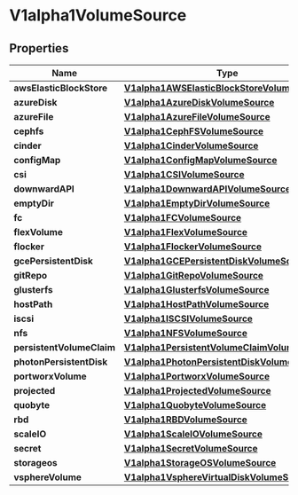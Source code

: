 

# V1alpha1VolumeSource

## Properties

Name | Type | Description | Notes
------------ | ------------- | ------------- | -------------
**awsElasticBlockStore** | [**V1alpha1AWSElasticBlockStoreVolumeSource**](V1alpha1AWSElasticBlockStoreVolumeSource.md) |  |  [optional]
**azureDisk** | [**V1alpha1AzureDiskVolumeSource**](V1alpha1AzureDiskVolumeSource.md) |  |  [optional]
**azureFile** | [**V1alpha1AzureFileVolumeSource**](V1alpha1AzureFileVolumeSource.md) |  |  [optional]
**cephfs** | [**V1alpha1CephFSVolumeSource**](V1alpha1CephFSVolumeSource.md) |  |  [optional]
**cinder** | [**V1alpha1CinderVolumeSource**](V1alpha1CinderVolumeSource.md) |  |  [optional]
**configMap** | [**V1alpha1ConfigMapVolumeSource**](V1alpha1ConfigMapVolumeSource.md) |  |  [optional]
**csi** | [**V1alpha1CSIVolumeSource**](V1alpha1CSIVolumeSource.md) |  |  [optional]
**downwardAPI** | [**V1alpha1DownwardAPIVolumeSource**](V1alpha1DownwardAPIVolumeSource.md) |  |  [optional]
**emptyDir** | [**V1alpha1EmptyDirVolumeSource**](V1alpha1EmptyDirVolumeSource.md) |  |  [optional]
**fc** | [**V1alpha1FCVolumeSource**](V1alpha1FCVolumeSource.md) |  |  [optional]
**flexVolume** | [**V1alpha1FlexVolumeSource**](V1alpha1FlexVolumeSource.md) |  |  [optional]
**flocker** | [**V1alpha1FlockerVolumeSource**](V1alpha1FlockerVolumeSource.md) |  |  [optional]
**gcePersistentDisk** | [**V1alpha1GCEPersistentDiskVolumeSource**](V1alpha1GCEPersistentDiskVolumeSource.md) |  |  [optional]
**gitRepo** | [**V1alpha1GitRepoVolumeSource**](V1alpha1GitRepoVolumeSource.md) |  |  [optional]
**glusterfs** | [**V1alpha1GlusterfsVolumeSource**](V1alpha1GlusterfsVolumeSource.md) |  |  [optional]
**hostPath** | [**V1alpha1HostPathVolumeSource**](V1alpha1HostPathVolumeSource.md) |  |  [optional]
**iscsi** | [**V1alpha1ISCSIVolumeSource**](V1alpha1ISCSIVolumeSource.md) |  |  [optional]
**nfs** | [**V1alpha1NFSVolumeSource**](V1alpha1NFSVolumeSource.md) |  |  [optional]
**persistentVolumeClaim** | [**V1alpha1PersistentVolumeClaimVolumeSource**](V1alpha1PersistentVolumeClaimVolumeSource.md) |  |  [optional]
**photonPersistentDisk** | [**V1alpha1PhotonPersistentDiskVolumeSource**](V1alpha1PhotonPersistentDiskVolumeSource.md) |  |  [optional]
**portworxVolume** | [**V1alpha1PortworxVolumeSource**](V1alpha1PortworxVolumeSource.md) |  |  [optional]
**projected** | [**V1alpha1ProjectedVolumeSource**](V1alpha1ProjectedVolumeSource.md) |  |  [optional]
**quobyte** | [**V1alpha1QuobyteVolumeSource**](V1alpha1QuobyteVolumeSource.md) |  |  [optional]
**rbd** | [**V1alpha1RBDVolumeSource**](V1alpha1RBDVolumeSource.md) |  |  [optional]
**scaleIO** | [**V1alpha1ScaleIOVolumeSource**](V1alpha1ScaleIOVolumeSource.md) |  |  [optional]
**secret** | [**V1alpha1SecretVolumeSource**](V1alpha1SecretVolumeSource.md) |  |  [optional]
**storageos** | [**V1alpha1StorageOSVolumeSource**](V1alpha1StorageOSVolumeSource.md) |  |  [optional]
**vsphereVolume** | [**V1alpha1VsphereVirtualDiskVolumeSource**](V1alpha1VsphereVirtualDiskVolumeSource.md) |  |  [optional]



